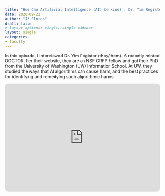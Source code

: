 ```yaml
---
title: "How Can Artificial Intelligence (AI) be kind? : Dr. Yim Register"
date: 2020-09-22
author: "JP Flores"
draft: false
# layout options: single, single-sidebar
layout: single
categories:
- faculty
---
```


In this episode, I interviewed Dr. Yim Register (they/them). A recently minted DOCTOR. Per their website, they are an NSF GRFP Fellow and got their PhD from the University of Washington (UW) Information School. At UW, they studied the ways that AI algorithms can cause harm, and the best practices for identifying and remedying such algorithmic harms. 

<iframe style="border-radius:12px" src="https://open.spotify.com/embed/episode/6pRWDwLonwZ77qpd2T0H2Y?utm_source=generator&theme=0" width="100%" height="352" frameBorder="0" allowfullscreen="" allow="autoplay; clipboard-write; encrypted-media; fullscreen; picture-in-picture" loading="lazy"></iframe>